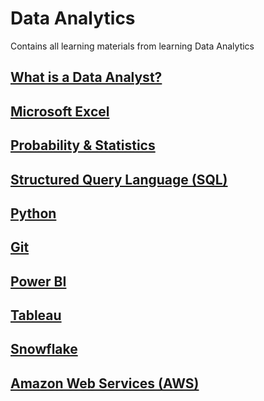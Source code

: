 # Data Analytics
Contains all learning materials from learning Data Analytics

## [What is a Data Analyst?]()

## [Microsoft Excel]()

## [Probability & Statistics]()

## [Structured Query Language (SQL)]()

## [Python]()

## [Git]()

## [Power BI]()

## [Tableau]()

## [Snowflake]()

## [Amazon Web Services (AWS)]()
